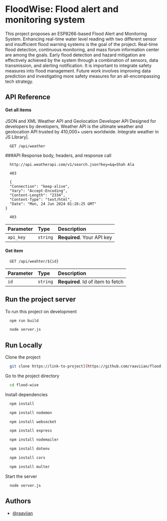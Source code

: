 
# FloodWise: Flood alert and monitoring system

This project proposes an ESP8266-based Flood Alert and Monitoring System. Enhancing real-time water level reading with two different sensor and insufficient flood warning systems is the goal of the project. Real-time flood detection, continuous monitoring, and mass forum information center are among the goals. Early flood detection and hazard mitigation are effectively achieved by the system through a combination of sensors, data transmission, and alerting notification. It is important to integrate safety measures into flood management. Future work involves improving data prediction and investigating more safety measures for an all-encompassing tech strategy.



## API Reference

#### Get all items

JSON and XML Weather API and Geolocation Developer API
Designed for developers by developers, Weather API is the ultimate weather and geolocation API trusted by 410,000+ users worldwide. Integrate weather in JS Library|.

```http
  GET /api/weather
```

###API Response body, headers, and response call

```http
  http://api.weatherapi.com/v1/search.json?key=&q=Shah Ala

  403

  {
  "Connection": "keep-alive",
  "Vary": "Accept-Encoding",
  "Content-Length": "2334",
  "Content-Type": "text/html",
  "Date": "Mon, 24 Jun 2024 01:26:25 GMT"
}

  403
```


| Parameter | Type     | Description                |
| :-------- | :------- | :------------------------- |
| `api_key` | `string` | **Required**. Your API key |

#### Get item

```http
  GET /api/weahter/${id}
```

| Parameter | Type     | Description                       |
| :-------- | :------- | :-------------------------------- |
| `id`      | `string` | **Required**. Id of item to fetch |



## Run the project server

To run this project on development

```bash
  npm run build
```

```bash
  node server.js
```


## Run Locally

Clone the project

```bash
  git clone https://link-to-project](https://github.com/raaviian/flood-wise.git
```

Go to the project directory

```bash
  cd flood-wise
```

Install dependencies

```bash
  npm install
```
```bash
  npm install nodemon
```
```bash
  npm install websocket
```
```bash
  npm install express
```
```bash
  npm install nodemailer
```
```bash
  npm install dotenv
```
```bash
  npm install cors
```
```bash
  npm install multer
```

Start the server

```bash
  node server.js
```


## Authors

- [@raaviian](https://www.github.com/raaviian)

